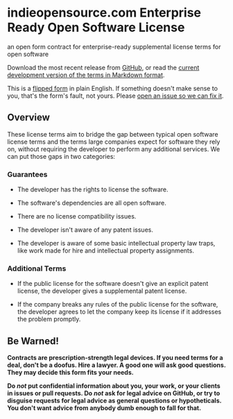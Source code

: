 # indieopensource.com Enterprise Ready Open Software License

an open form contract for enterprise-ready supplemental license terms for open software

Download the most recent release from [GitHub](https://github.com/indieopensource/enterprise-ready-license/releases), or read the [current development version of the terms in Markdown format](https://github.com/indieopensource/enterprise-ready-license/blob/master/terms.md).

This is a [flipped form](https://flippedform.com) in plain English.  If something doesn't make sense to you, that's the form's fault, not yours.  Please [open an issue so we can fix it](https://github.com/indieopensource/enterprise-ready-license/issues/new).

## Overview

These license terms aim to bridge the gap between typical open software license terms and the terms large companies expect for software they rely on, without requiring the developer to perform any additional services.  We can put those gaps in two categories:

### Guarantees

- The developer has the rights to license the software.

- The software's dependencies are all open software.

- There are no license compatibility issues.

- The developer isn't aware of any patent issues.

- The developer is aware of some basic intellectual property law traps, like work made for hire and intellectual property assignments.

### Additional Terms

- If the public license for the software doesn't give an explicit patent license, the developer gives a supplemental patent license.

- If the company breaks any rules of the public license for the software, the developer agrees to let the company keep its license if it addresses the problem promptly.

## Be Warned!

**Contracts are prescription-strength legal devices.  If you need terms for a deal, don't be a doofus.  Hire a lawyer.  A good one will ask good questions.  They may decide this form fits your needs.**

**Do _not_ put confidential information about you, your work, or your clients in issues or pull requests.  Do _not_ ask for legal advice on GitHub, or try to disguise requests for legal advice as general questions or hypotheticals.  You don't want advice from anybody dumb enough to fall for that.**
